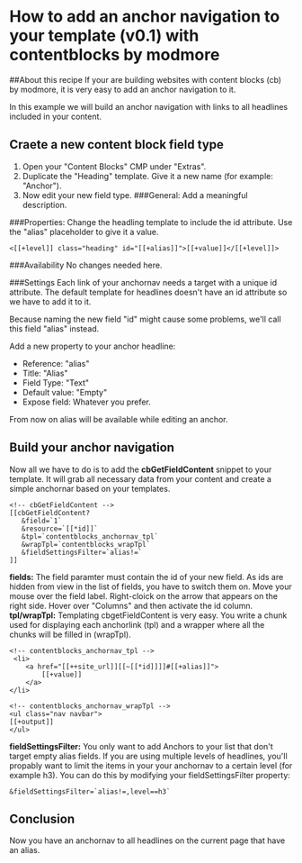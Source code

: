 # How to add an anchor navigation to your template (v0.1) with contentblocks by modmore

##About this recipe
If your are building websites with content blocks (cb) by modmore, it is very easy to add an anchor navigation to it.

In this example we will build an anchor navigation with links to all headlines included in your content.

## Craete a new content block field type

1. Open your "Content Blocks" CMP under "Extras". 
2. Duplicate the "Heading" template. Give it a new name (for example: "Anchor").
3. Now edit your new field type. 
###General: 
Add a meaningful description.

###Properties: 
Change the headling template to include the id attribute. Use the "alias" placeholder to give it a value.
```
<[[+level]] class="heading" id="[[+alias]]">[[+value]]</[[+level]]>
```

###Availability
No changes needed here.

###Settings
Each link of your anchornav needs a target with a unique id attribute. The default template for headlines doesn't have an id attribute so we have to add it to it. 

Because naming the new field "id" might cause some problems, we'll call this field "alias" instead.

Add a new property to your anchor headline:
* Reference: "alias"
* Title: "Alias"
* Field Type: "Text"
* Default value: "Empty"
* Expose field: Whatever you prefer.

From now on alias will be available while editing an anchor.

## Build your anchor navigation
Now all we have to do is to add the **cbGetFieldContent** snippet to your template. It will grab all necessary data from your content and create a simple anchornar based on your templates.

```
<!-- cbGetFieldContent -->
[[cbGetFieldContent?
   &field=`1`
   &resource=`[[*id]]`
   &tpl=`contentblocks_anchornav_tpl`
   &wrapTpl=`contentblocks_wrapTpl`
   &fieldSettingsFilter=`alias!=`
]]
```

**fields:** The field paramter must contain the id of your new field. As ids are hidden from view in the list of fields, you have to switch them on. Move your mouse over the field label. Right-cloick on the arrow that appears on the right side. Hover over "Columns" and then activate the id column.
**tpl/wrapTpl:** Templating cbgetFieldContent is very easy. You write a chunk used for displaying each anchorlink (tpl) and a wrapper where all the chunks will be filled in (wrapTpl).

```
<!-- contentblocks_anchornav_tpl --> 
 <li>
    <a href="[[++site_url]][[~[[*id]]]]#[[+alias]]">
        [[+value]]
    </a>
</li>

<!-- contentblocks_anchornav_wrapTpl -->
<ul class="nav navbar">
[[+output]]
</ul> 
```
**fieldSettingsFilter:** You only want to add Anchors to your list that don't target empty alias fields. If you are using multiple levels of headlines, you'll propably want to limit the items in your your anchornav to a certain level (for example h3). You can do this by modifying your fieldSettingsFilter property:

``` &fieldSettingsFilter=`alias!=,level==h3` ```

## Conclusion
Now you have an anchornav to all headlines on the current page that have an alias.
